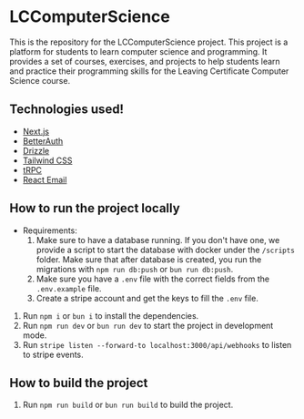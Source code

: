 # LCComputerScience 

This is the repository for the LCComputerScience project. This project is a platform for students to learn computer science and programming. It provides a set of courses, exercises, and projects to help students learn and practice their programming skills for the Leaving Certificate Computer Science course.

## Technologies used! 

- [Next.js](https://nextjs.org)
- [BetterAuth](https://better-auth.vercel.app/)
- [Drizzle](https://orm.drizzle.team)
- [Tailwind CSS](https://tailwindcss.com)
- [tRPC](https://trpc.io)
- [React Email](https://react.email/)

## How to run the project locally

- Requirements:
    1. Make sure to have a database running. If you don't have one, we provide a script to start the database with docker under the `/scripts` folder. Make sure that after database is created, you run the migrations with `npm run db:push` or `bun run db:push`.
    2. Make sure you have a `.env` file with the correct fields from the `.env.example` file.
    3. Create a stripe account and get the keys to fill the `.env` file.

1. Run `npm i` or `bun i` to install the dependencies.
2. Run `npm run dev` or `bun run dev` to start the project in development mode.
3. Run `stripe listen --forward-to localhost:3000/api/webhooks` to listen to stripe events.

## How to build the project

1. Run `npm run build` or `bun run build` to build the project.
